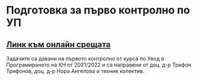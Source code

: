 # Подготовка за първо контролно по УП

## [Линк към онлайн срещата](https://meet.google.com/mwj-jfmh-qoj)

Задачите са давани на първото контролно от курса по Увод в Програмирането на КН от 2021/2022 и са направени от доц. д-р Трифон Трифонов, доц. д-р Нора Ангелова и техния колектив.

